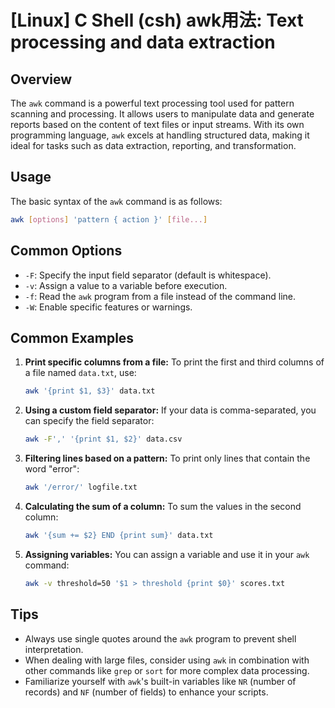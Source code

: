 # [Linux] C Shell (csh) awk用法: Text processing and data extraction

## Overview
The `awk` command is a powerful text processing tool used for pattern scanning and processing. It allows users to manipulate data and generate reports based on the content of text files or input streams. With its own programming language, `awk` excels at handling structured data, making it ideal for tasks such as data extraction, reporting, and transformation.

## Usage
The basic syntax of the `awk` command is as follows:

```bash
awk [options] 'pattern { action }' [file...]
```

## Common Options
- `-F`: Specify the input field separator (default is whitespace).
- `-v`: Assign a value to a variable before execution.
- `-f`: Read the `awk` program from a file instead of the command line.
- `-W`: Enable specific features or warnings.

## Common Examples

1. **Print specific columns from a file:**
   To print the first and third columns of a file named `data.txt`, use:
   ```bash
   awk '{print $1, $3}' data.txt
   ```

2. **Using a custom field separator:**
   If your data is comma-separated, you can specify the field separator:
   ```bash
   awk -F',' '{print $1, $2}' data.csv
   ```

3. **Filtering lines based on a pattern:**
   To print only lines that contain the word "error":
   ```bash
   awk '/error/' logfile.txt
   ```

4. **Calculating the sum of a column:**
   To sum the values in the second column:
   ```bash
   awk '{sum += $2} END {print sum}' data.txt
   ```

5. **Assigning variables:**
   You can assign a variable and use it in your `awk` command:
   ```bash
   awk -v threshold=50 '$1 > threshold {print $0}' scores.txt
   ```

## Tips
- Always use single quotes around the `awk` program to prevent shell interpretation.
- When dealing with large files, consider using `awk` in combination with other commands like `grep` or `sort` for more complex data processing.
- Familiarize yourself with `awk`'s built-in variables like `NR` (number of records) and `NF` (number of fields) to enhance your scripts.